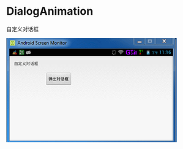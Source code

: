 # DialogAnimation
自定义对话框


![](https://github.com/longtaoge/DialogAnimation/blob/master/DialogAnimation.gif)
